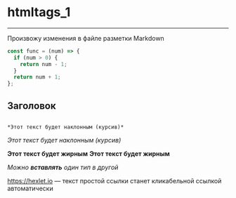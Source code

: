 # htmltags_1
---------------
Произвожу изменения в файле разметки Markdown

```javascript
const func = (num) => {
  if (num > 0) {
    return num - 1;
  }
  return num + 1;
};
```
## Заголовок <h2>

	*Этот текст будет наклонным (курсив)*
_Этот текст будет наклонным (курсив)_

**Этот текст будет жирным**
__Этот текст будет жирным__

_Можно **вставлять** один тип в другой_

https://hexlet.io — текст простой ссылки станет кликабельной ссылкой автоматически
